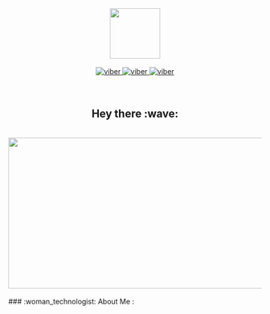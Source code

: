 <div id="header" align="center">
    <img src="https://media.giphy.com/media/M9gbBd9nbDrOTu1Mqx/giphy.gif" width="100"/>
    <br>
    <br>
    <div id="badges">
        <a href="viber://chat?number=%2B380986697772" target="_blank">
            <img src="https://img.shields.io/badge/Viber-slateblue?style=for-the-badge&logo=Viber&logoColor=white" alt="viber"/>
        </a>
        <a href="https://t.me/sovavit" target="_blank">
            <img src="https://img.shields.io/badge/Telegram-blue?style=for-the-badge&logo=telegram&logoColor=white" alt="viber"/>
        </a>
         <a href="mailto:sova2011@gmail.com" target="_blank">
            <img src="https://img.shields.io/badge/Google-red?style=for-the-badge&logo=google&logoColor=white" alt="viber"/>
        </a>
    </div>
    <br>
    <img src="https://komarev.com/ghpvc/?username=bigWebOwl&style=flat-square&color=blue" alt=""/>
</div>
<br>
<h2 align="center">Hey there :wave:</h2>
<br>
<div align="center">
  <img src="https://media.giphy.com/media/ZVik7pBtu9dNS/giphy.gif" width="600" height="300"/>
</div>
<br>
<div id="about">
    ### :woman_technologist: About Me :
</div>    

